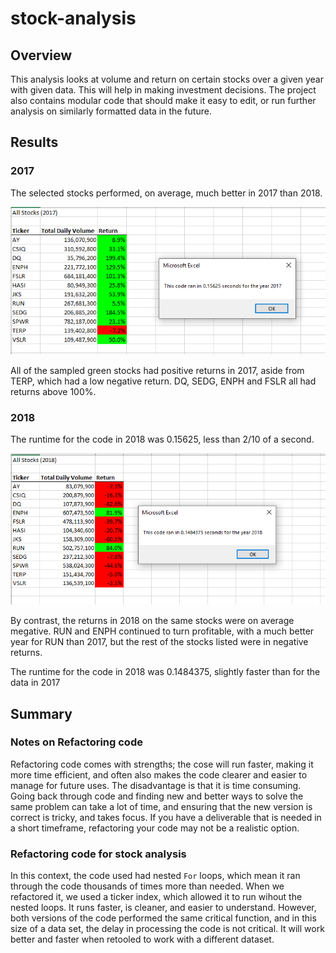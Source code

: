 # stock-analysis

## Overview

This analysis looks at volume and return on certain stocks over a given year with given data. This will help in making investment decisions. The project also contains modular code that should make it easy to edit, or run further analysis on similarly formatted data in the future. 

## Results

### 2017

The selected stocks performed, on average, much better in 2017 than 2018. 

![Results and runtime from 2017](Resources/VBA_Challenge_2017.PNG)

All of the sampled green stocks had positive returns in 2017, aside from TERP, which had a low negative return. DQ, SEDG, ENPH and FSLR all had returns above 100%. 

### 2018

The runtime for the code in 2018 was 0.15625, less than 2/10 of a second.

![Results and runtime from 2018](Resources/VBA_Challenge_2018.PNG)

By contrast, the returns in 2018 on the same stocks were on average megative. RUN and ENPH continued to turn profitable, with a much better year for RUN than 2017, but the rest of the stocks listed were in negative returns. 

The runtime for the code in 2018 was 0.1484375, slightly faster than for the data in 2017

## Summary 

### Notes on Refactoring code

Refactoring code comes with strengths; the cose will run faster, making it more time efficient, and often also makes the code clearer and easier to manage for future uses. The disadvantage is that it is time consuming. Going back through code and finding new and better ways to solve the same problem can take a lot of time, and ensuring that the new version is correct is tricky, and takes focus. If you have a deliverable that is needed in a short timeframe, refactoring your code may not be a realistic option.

### Refactoring code for stock analysis

In this context, the code used had nested `For` loops, which mean it ran through the code thousands of times more than needed. When we refactored it, we used a ticker index, which allowed it to run wihout the nested loops. It runs faster, is cleaner, and easier to understand. However, both versions of the code performed the same critical function, and in this size of a data set, the delay in processing the code is not critical. It will work better and faster when retooled to work with a different dataset.
